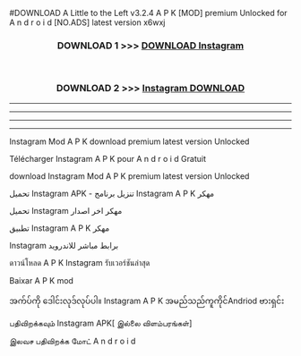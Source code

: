 #DOWNLOAD A Little to the Left v3.2.4 A P K [MOD] premium Unlocked for A n d r o i d [NO.ADS] latest version x6wxj 



<div align="center">

<h3>DOWNLOAD 1 >>> <a href="https://downloadmod1.web.app/?judul=Instagram ">DOWNLOAD Instagram </a></h3><br>

<h3>DOWNLOAD 2 >>> <a href="https://downloadmod1.web.app/?judul=Instagram ">Instagram  DOWNLOAD </a></h3>

</div>


----------------------------------------------------------

----------------------------------------------------------

----------------------------------------------------------

----------------------------------------------------------


Instagram  Mod A P K download premium latest version Unlocked

Télécharger Instagram  A P K pour A n d r o i d Gratuit

download Instagram  Mod A P K premium latest version Unlocked

تحميل Instagram  APK - تنزيل برنامج Instagram  A P K مهكر

تحميل Instagram  مهكر اخر اصدار

تطبيق Instagram  A P K مهكر

Instagram  برابط مباشر للاندرويد

ดาวน์โหลด A P K Instagram  รับเวอร์ชันล่าสุด

Baixar A P K mod

အက်ပ်ကို ဒေါင်းလုဒ်လုပ်ပါ။ Instagram  A P K အမည်သည်ကူကိုင်Andriod ဗားရှင်း

பதிவிறக்கவும் Instagram  APK[ இல்லை விளம்பரங்கள்] 
 
இலவச பதிவிறக்க மோட் A n d r o i d



